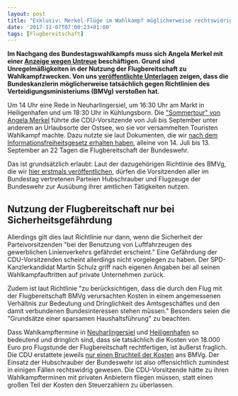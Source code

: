 ```yaml
---
layout: post
title: "Exklusiv: Merkel-Flüge im Wahlkampf möglicherweise rechtswidrig"
date: '2017-11-07T07:00:23+01:00'
tags: [Flugbereitschaft]
---
```


**Im Nachgang des Bundestagswahlkampfs muss sich Angela Merkel mit einer [Anzeige wegen Untreue](http://www.spiegel.de/politik/deutschland/angela-merkel-untreue-anzeige-wegen-guenstiger-wahlkampffluege-a-1166751.html) beschäftigen. Grund sind Unregelmäßigkeiten in der Nutzung der Flugbereitschaft zu Wahlkampfzwecken. Von uns [veröffentlichte Unterlagen](https://fragdenstaat.de/anfrage/flugbereitschaft-zu-wahlkampfzwecken-1/#nachricht-76569) zeigen, dass die Bundeskanzlerin möglicherweise tatsächlich gegen Richtlinien des Verteidigungsministeriums (BMVg) verstoßen hat.**

Um 14 Uhr eine Rede in Neuharlingersiel, um 16:30 Uhr am Markt in Heiligenhafen und um 18:30 Uhr in Kühlungsborn. Die ["Sommertour" von Angela Merkel](https://www.cdu.de/calendar-merkel/month/2017-07) führte die CDU-Vorsitzende von Juli bis September unter anderem an Urlaubsorte der Ostsee, wo sie vor versammelten Touristen Wahlkampf machte. Dazu nutzte sie laut Dokumenten, die wir [nach dem Informationsfreiheitsgesetz erhalten haben](https://fragdenstaat.de/anfrage/flugbereitschaft-zu-wahlkampfzwecken-1/#nachricht-76569), alleine von 14. Juli bis 13. September an 22 Tagen die Flugbereitschaft der Bundeswehr.

Das ist grundsätzlich erlaubt: Laut der dazugehörigen Richtlinie des BMVg, die wir [hier erstmals veröffentlichen](https://fragdenstaat.de/files/foi/76569/richtlinie.pdf), dürfen die Vorsitzenden aller im Bundestag vertretenen Parteien Hubschrauber und Flugzeuge der Bundeswehr zur Ausübung ihrer amtlichen Tätigkeiten nutzen. 

## Nutzung der Flugbereitschaft nur bei Sicherheitsgefährdung

Allerdings gilt dies laut Richtlinie nur dann, wenn die Sicherheit der Parteivorsitzenden "bei der Benutzung von Luftfahrzeugen des gewerblichen Linienverkehrs gefährdet erscheint." Eine Gefährdung der CDU-Vorsitzenden scheint allerdings nicht vorgelegen zu haben. Der SPD-Kanzlerkandidat Martin Schulz griff nach eigenen Angaben bei all seinen Wahlkampfauftritten auf private Unternehmen zurück.

Zudem ist laut Richtlinie "zu berücksichtigen, dass die durch den Flug mit der Flugbereitschaft BMVg verursachten Kosten in einem angemessenen Verhältnis zur Bedeutung und Dringlichkeit des Amtsgeschäftes und den damit verbundenen Bundesinteressen stehen müssen." Besonders seien die "Grundsätze einer sparsamen Haushaltsführung" zu beachten. 

Dass Wahlkampftermine in [Neuharlingersiel](https://www.cdu.de/termine/sommertour-mit-angela-merkel-neuharlingersiel) und [Heiligenhafen](https://www.cdu.de/termine/sommertour-mit-angela-merkel-heiligenhafen) so bedeutend und dringlich sind, dass sie tatsächlich die Kosten von 18.000 Euro pro Flugstunde der Flugbereitschaft rechtfertigen, ist äußerst fraglich. Die CDU erstattete jeweils [nur einen Bruchteil der Kosten](http://www.spiegel.de/politik/deutschland/angela-merkel-untreue-anzeige-wegen-guenstiger-wahlkampffluege-a-1166751.html) ans BMVg.
Der Einsatz der Hubschrauber der Bundeswehr ist also offensichtlich zumindest in einigen Fällen rechtswidrig gewesen. Die CDU-Vorsitzende hätte zu ihren Wahlkampfterminen mit privaten Anbietern fliegen müssen, statt einen großen Teil der Kosten den Steuerzahlern zu überlassen. 

